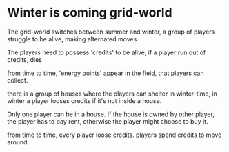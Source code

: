 # Winter is coming grid-world

The grid-world switches between summer and winter,
a group of players struggle to be alive, making alternated moves. 

The players need to possess 'credits' to be alive, if a player run out of credits, dies

from time to time, 'energy points' appear in the field, that players can collect. 

there is a group of houses where the players can shelter in winter-time,
in winter a player looses credits if it's not inside a house.

Only one player can be in a house. 
If the house is owned by other player, the player has to pay rent, otherwise the player might choose to buy it. 

from time to time, every player loose credits. 
players spend credits to move around.
